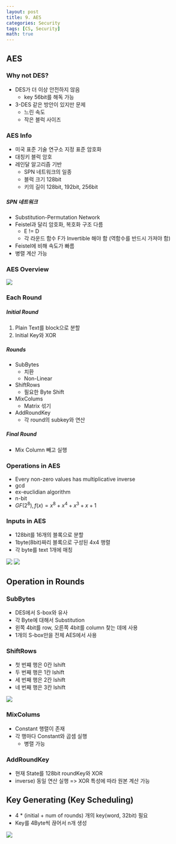 ```yaml
---
layout: post
title: 9. AES
categories: Security
tags: [CS, Security]
math: true
---
```


## AES

### Why not DES?

- DES가 더 이상 안전하지 않음
  - key 56bit를 해독 가능
- 3-DES 같은 방안이 있지만 문제
  - 느린 속도
  - 작은 블럭 사이즈

### AES Info

- 미국 표준 기술 연구소 지정 표준 암호화
- 대칭키 블럭 암호
- 레인달 알고리즘 기반
  - SPN 네트워크의 일종
  - 블럭 크기 128bit
  - 키의 길이 128bit, 192bit, 256bit

##### SPN 네트워크

- Substitution-Permutation Network
- Feistel과 달리 암호화, 복호화 구조 다름
  - E != D
  - 각 라운드 함수 F가 Invertible 해야 함 (역함수를 반드시 가져야 함)
- Feistel에 비해 속도가 빠름
- 병렬 계산 가능

### AES Overview

<img src="https://github.com/L-Hyun/L-Hyun.github.io/blob/main/assets/Security/1.png?raw=true" />

### Each Round

##### Initial Round

1. Plain Text를 block으로 분할
2. Initial Key와 XOR

##### Rounds

- SubBytes
  - 치환
  - Non-Linear
- ShiftRows
  - 필요한 Byte Shift
- MixColums
  - Matrix 섞기
- AddRoundKey
  - 각 round의 subkey와 연산

##### Final Round

- Mix Column 빼고 실행

### Operations in AES

- Every non-zero values has multiplicative inverse
- gcd
- ex-euclidian algorithm
- n-bit
- $GF(2^8), f(x) = x^8+x^4+x^3+x+1$

### Inputs in AES

- 128bit를 16개의 블록으로 분할
- 1byte(8bit)짜리 블록으로 구성된 4x4 행렬
- 각 byte를 text 1개에 매칭

<img src="https://github.com/L-Hyun/L-Hyun.github.io/blob/main/assets/Security/2.png?raw=true" />
<img src="https://github.com/L-Hyun/L-Hyun.github.io/blob/main/assets/Security/3.png?raw=true" />

## Operation in Rounds

### SubBytes

- DES에서 S-box와 유사
- 각 Byte에 대해서 Substitution
- 왼쪽 4bit를 row, 오른쪽 4bit를 column 찾는 데에 사용
- 1개의 S-box만을 전체 AES에서 사용

### ShiftRows

- 첫 번쨰 행은 0칸 lshift
- 두 번째 행은 1칸 lshift
- 세 번째 행은 2칸 lshift
- 네 번째 행은 3칸 lshift

<img src="https://github.com/L-Hyun/L-Hyun.github.io/blob/main/assets/Security/4.png?raw=true" />

### MixColums

- Constant 행렬이 존재
- 각 행마다 Constant와 곱셈 실행
  - 병렬 가능

### AddRoundKey

- 현재 State를 128bit roundKey와 XOR
- inverse) 동일 연산 실행 => XOR 특성에 따라 원본 계산 가능

## Key Generating (Key Scheduling)

- 4 \* (initial + num of rounds) 개의 key(word, 32bit) 필요
- Key를 4Byte씩 끊어서 n개 생성

<img src="https://github.com/L-Hyun/L-Hyun.github.io/blob/main/assets/Security/5.png?raw=true" />
